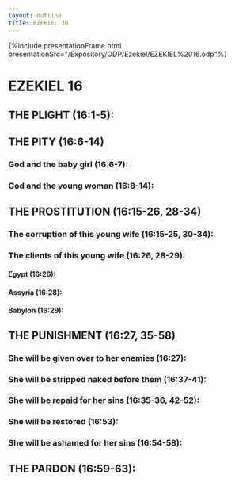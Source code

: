 ```yaml
---
layout: outline
title: EZEKIEL 16
---
```

{%include presentationFrame.html presentationSrc="/Expository/ODP/Ezekiel/EZEKIEL%2016.odp"%}

#  EZEKIEL 16
## THE PLIGHT (16:1-5): 
## THE PITY (16:6-14) 
###  God and the baby girl (16:6-7): 
###  God and the young woman (16:8-14): 
## THE PROSTITUTION (16:15-26, 28-34) 
###  The corruption of this young wife (16:15-25, 30-34): 
###  The clients of this young wife (16:26, 28-29): 
####  Egypt (16:26): 
####  Assyria (16:28): 
####  Babylon (16:29): 
## THE PUNISHMENT (16:27, 35-58) 
###  She will be given over to her enemies (16:27): 
###  She will be stripped naked before them (16:37-41): 
###  She will be repaid for her sins (16:35-36, 42-52): 
###  She will be restored (16:53): 
###  She will be ashamed for her sins (16:54-58): 
## THE PARDON (16:59-63): 
